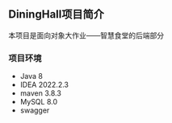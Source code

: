 ## DiningHall项目简介
本项目是面向对象大作业——智慧食堂的后端部分

### 项目环境
+ Java 8
+ IDEA 2022.2.3
+ maven 3.8.3
+ MySQL 8.0
+ swagger